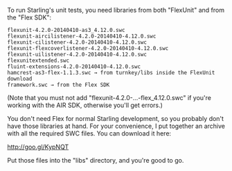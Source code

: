 To run Starling's unit tests, you need libraries from both "FlexUnit" and from the "Flex SDK":

    flexunit-4.2.0-20140410-as3_4.12.0.swc
    flexunit-aircilistener-4.2.0-20140410-4.12.0.swc
    flexunit-cilistener-4.2.0-20140410-4.12.0.swc
    flexunit-flexcoverlistener-4.2.0-20140410-4.12.0.swc
    flexunit-uilistener-4.2.0-20140410-4.12.0.swc
    flexunitextended.swc
    fluint-extensions-4.2.0-20140410-4.12.0.swc
    hamcrest-as3-flex-1.1.3.swc → from turnkey/libs inside the FlexUnit download
    framework.swc → from the Flex SDK

(Note that you must not add "flexunit-4.2.0-...-flex_4.12.0.swc" if you're working with the AIR SDK, otherwise you'll get errors.)

You don't need Flex for normal Starling development, so you probably don't have those libraries at hand. For your convenience, I put together an archive with all the required SWC files. You can download it here:

http://goo.gl/KypNQT

Put those files into the "libs" directory, and you're good to go.